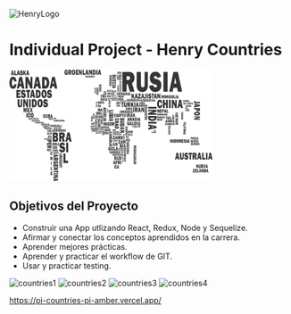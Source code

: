 ![HenryLogo](https://d31uz8lwfmyn8g.cloudfront.net/Assets/logo-henry-white-lg.png)

# Individual Project - Henry Countries

<p align="left">
  <img height="200" src="./countries.png" />
</p>

## Objetivos del Proyecto

- Construir una App utlizando React, Redux, Node y Sequelize.
- Afirmar y conectar los conceptos aprendidos en la carrera.
- Aprender mejores prácticas.
- Aprender y practicar el workflow de GIT.
- Usar y practicar testing.

![countries1](https://user-images.githubusercontent.com/99872514/179122669-7a792fa9-badf-4e03-a5b4-c81a0281828c.png)
![countries2](https://user-images.githubusercontent.com/99872514/179122672-f64483e4-5a3e-48a0-8cbc-8c08cba71f86.png)
![countries3](https://user-images.githubusercontent.com/99872514/179122676-b8a0a118-181a-4489-8647-03acd6fced90.png)
![countries4](https://user-images.githubusercontent.com/99872514/179122680-58ef8da1-4530-4882-abfb-835cd20faefa.png)


https://pi-countries-pi-amber.vercel.app/
